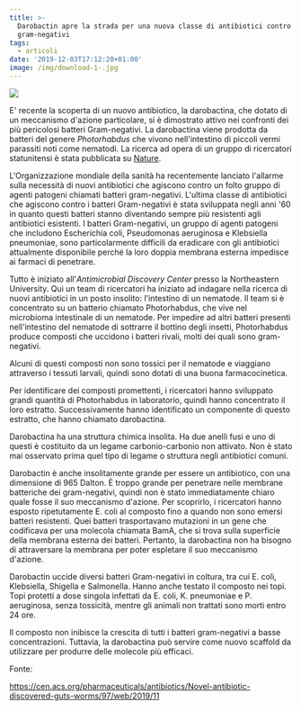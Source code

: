 ```yaml
---
title: >-
  Darobactin apre la strada per una nuova classe di antibiotici contro i
  gram-negativi
tags:
  - articoli
date: '2019-12-03T17:12:20+01:00'
image: /img/download-1-.jpg
---
```

![](/img/download-1-.jpg)

E' recente la scoperta di un nuovo antibiotico, la darobactina, che dotato di un meccanismo d'azione particolare, si è dimostrato attivo nei confronti dei più pericolosi batteri Gram-negativi. La darobactina viene prodotta da batteri del genere _Photorhabdus_ che vivono nell'intestino di piccoli vermi parassiti noti come nematodi. La ricerca ad opera di un gruppo di ricercatori statunitensi è stata pubblicata su [Nature](https://www.nature.com/articles/s41586-019-1791-1).

L'Organizzazione mondiale della sanità ha recentemente lanciato l'allarme sulla necessità di nuovi antibiotici che agiscono contro un folto gruppo di agenti patogeni chiamati batteri gram-negativi. L'ultima classe di antibiotici che agiscono contro i batteri Gram-negativi è stata sviluppata negli anni '60 in quanto questi batteri stanno diventando sempre più resistenti agli antibiotici esistenti. I batteri Gram-negativi, un gruppo di agenti patogeni che includono Escherichia coli, Pseudomonas aeruginosa e Klebsiella pneumoniae, sono particolarmente difficili da eradicare con gli antibiotici attualmente disponibile perché la loro doppia membrana esterna impedisce ai farmaci di penetrare.

Tutto è iniziato all'_Antimicrobial Discovery Center_ presso la Northeastern University. Qui un team di ricercatori ha iniziato ad indagare nella ricerca di nuovi antibiotici in un posto insolito: l'intestino di un nematode. Il team si è concentrato su un batterio chiamato Photorhabdus, che vive nel microbioma intestinale di un nematode. Per impedire ad altri batteri presenti nell'intestino del nematode di sottrarre il bottino degli insetti, Photorhabdus produce composti che uccidono i batteri rivali, molti dei quali sono gram-negativi.

Alcuni di questi composti non sono tossici per il nematode e viaggiano attraverso i tessuti larvali, quindi sono dotati di una buona farmacocinetica. 

Per identificare dei composti promettenti, i ricercatori hanno sviluppato grandi quantità di Photorhabdus in laboratorio, quindi hanno concentrato il loro estratto. Successivamente hanno identificato un componente di questo estratto, che hanno chiamato darobactina.

Darobactina ha una struttura chimica insolita. Ha due anelli fusi e uno di questi è costituito da un legame carbonio-carbonio non attivato. Non è stato mai osservato prima quel tipo di legame o struttura negli antibiotici comuni.

Darobactin è anche insolitamente grande per essere un antibiotico, con una dimensione di 965 Dalton. È troppo grande per penetrare nelle membrane batteriche dei gram-negativi, quindi non è stato immediatamente chiaro quale fosse il suo meccanismo d'azione. Per scoprirlo, i ricercatori hanno esposto ripetutamente E. coli al composto fino a quando non sono emersi batteri resistenti. Quei batteri trasportavano mutazioni in un gene che codificava per una molecola chiamata BamA, che si trova sulla superficie della membrana esterna dei batteri. Pertanto, la darobactina non ha bisogno di attraversare la membrana per poter espletare il suo meccanismo d'azione. 

Darobactin uccide diversi batteri Gram-negativi in ​​coltura, tra cui E. coli, Klebsiella, Shigella e Salmonella. Hanno anche testato il composto nei topi. Topi protetti a dose singola infettati da E. coli, K. pneumoniae e P. aeruginosa, senza tossicità, mentre gli animali non trattati sono morti entro 24 ore.

Il composto non inibisce la crescita di tutti i batteri gram-negativi a basse concentrazioni. Tuttavia, la darobactina può servire come nuovo scaffold da utilizzare per produrre delle molecole più efficaci.

Fonte: 

https://cen.acs.org/pharmaceuticals/antibiotics/Novel-antibiotic-discovered-guts-worms/97/web/2019/11
